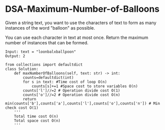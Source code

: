 # DSA-Maximum-Number-of-Balloons
Given a string text, you want to use the characters of text to form as many instances of the word "balloon" as possible.

You can use each character in text at most once. Return the maximum number of instances that can be formed.
```
Input: text = "loonbalxballpoon"
Output: 2
```
```
from collections import defaultdict
class Solution:
    def maxNumberOfBalloons(self, text: str) -> int:
        counts=defaultdict(int)        
        for s in text: #Time cost of loop O(n)
            counts[s]+=1 #Space cost to store variables O(n)
        counts['l']//=2 # Operation divide cost O(1)
        counts['o']//=2 # Operation divide cost O(n)
        return min(counts['b'],counts['a'],counts['l'],counts['o'],counts['n']) # Min check cost O(1)
    '''
    Total time cost O(n)
    Total space cost O(n)
    '''
```
